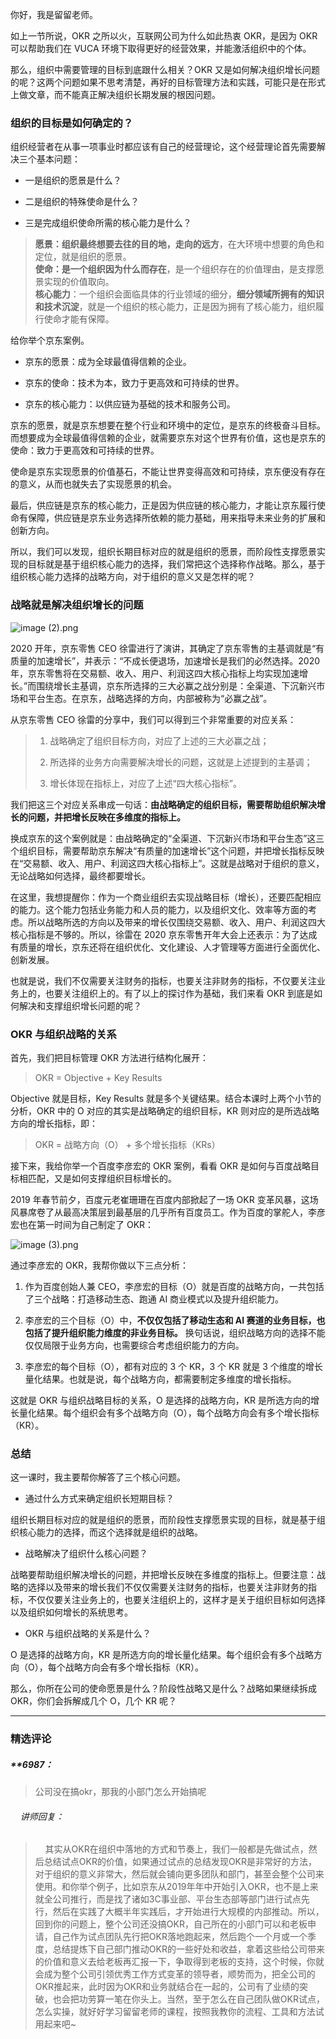 <p data-nodeid="16823" class="">你好，我是留留老师。</p>
<p data-nodeid="16824">如上一节所说，OKR 之所以火，互联网公司为什么如此热衷 OKR，是因为 OKR 可以帮助我们在 VUCA 环境下取得更好的经营效果，并能激活组织中的个体。</p>
<p data-nodeid="16825">那么，组织中需要管理的目标到底跟什么相关？OKR 又是如何解决组织增长问题的呢？这两个问题如果不思考清楚，再好的目标管理方法和实践，可能只是在形式上做文章，而不能真正解决组织长期发展的根因问题。</p>
<h3 data-nodeid="16826">组织的目标是如何确定的？</h3>
<p data-nodeid="16827">组织经营者在从事一项事业时都应该有自己的经营理论，这个经营理论首先需要解决三个基本问题：</p>
<ul data-nodeid="16828">
<li data-nodeid="16829">
<p data-nodeid="16830">一是组织的愿景是什么？</p>
</li>
<li data-nodeid="16831">
<p data-nodeid="16832">二是组织的特殊使命是什么？</p>
</li>
<li data-nodeid="16833">
<p data-nodeid="16834">三是完成组织使命所需的核心能力是什么？</p>
</li>
</ul>
<blockquote data-nodeid="16835">
<p data-nodeid="16836"><strong data-nodeid="16925">愿景：组织最终想要去往的目的地，走向的远方</strong>，在大环境中想要的角色和定位，就是组织的愿景。<br>
<strong data-nodeid="16926">使命：是一个组织因为什么而存在</strong>，是一个组织存在的价值理由，是支撑愿景实现的价值取向。<br>
<strong data-nodeid="16927">核心能力</strong>：一个组织会面临具体的行业领域的细分，<strong data-nodeid="16928">细分领域所拥有的知识和技术沉淀</strong>，就是一个组织的核心能力，正是因为拥有了核心能力，组织履行使命才能有保障。</p>
</blockquote>
<p data-nodeid="16837">给你举个京东案例。</p>
<ul data-nodeid="16838">
<li data-nodeid="16839">
<p data-nodeid="16840">京东的愿景：成为全球最值得信赖的企业。</p>
</li>
<li data-nodeid="16841">
<p data-nodeid="16842">京东的使命：技术为本，致力于更高效和可持续的世界。</p>
</li>
<li data-nodeid="16843">
<p data-nodeid="16844">京东的核心能力：以供应链为基础的技术和服务公司。</p>
</li>
</ul>
<p data-nodeid="16845">京东的愿景，就是京东想要在整个行业和环境中的定位，是京东的终极奋斗目标。而想要成为全球最值得信赖的企业，就需要京东对这个世界有价值，这也是京东的使命：致力于更高效和可持续的世界。</p>
<p data-nodeid="16846">使命是京东实现愿景的价值基石，不能让世界变得高效和可持续，京东便没有存在的意义，从而也就失去了实现愿景的机会。</p>
<p data-nodeid="16847">最后，供应链是京东的核心能力，正是因为供应链的核心能力，才能让京东履行使命有保障，供应链是京东业务选择所依赖的能力基础，用来指导未来业务的扩展和创新方向。</p>
<p data-nodeid="16848">所以，我们可以发现，组织长期目标对应的就是组织的愿景，而阶段性支撑愿景实现的目标就是基于组织核心能力的选择，我们常把这个选择称作战略。那么，基于组织核心能力选择的战略方向，对于组织的意义又是怎样的呢？</p>
<h3 data-nodeid="16849">战略就是解决组织增长的问题</h3>
<p data-nodeid="16850"><img src="https://s0.lgstatic.com/i/image/M00/63/B9/Ciqc1F-WzoSAdrHDAAeqG-e4VVI872.png" alt="image (2).png" data-nodeid="16940"></p>
<p data-nodeid="16851">2020 开年，京东零售 CEO 徐雷进行了演讲，其确定了京东零售的主基调就是“有质量的加速增长”，并表示：“不成长便退场，加速增长是我们的必然选择。2020年，京东零售将在交易额、收入、用户、利润这四大核心指标上均实现加速增长。”而围绕增长主基调，京东所选择的三大必赢之战分别是：全渠道、下沉新兴市场和平台生态。在京东，战略选择的方向，内部被称为“必赢之战”。</p>
<p data-nodeid="16852">从京东零售 CEO 徐雷的分享中，我们可以得到三个非常重要的对应关系：</p>
<blockquote data-nodeid="16853">
<ol data-nodeid="16854">
<li data-nodeid="16855">
<p data-nodeid="16856">战略确定了组织目标方向，对应了上述的三大必赢之战；</p>
</li>
<li data-nodeid="16857">
<p data-nodeid="16858">所选择的业务方向需要解决增长的问题，这就是上述提到的主基调；</p>
</li>
<li data-nodeid="16859">
<p data-nodeid="16860">增长体现在指标上，对应了上述“四大核心指标”。</p>
</li>
</ol>
</blockquote>
<p data-nodeid="16861">我们把这三个对应关系串成一句话：<strong data-nodeid="16950">由战略确定的组织目标，需要帮助组织解决增长的问题，并把增长反映在多维度的指标上。</strong></p>
<p data-nodeid="16862">换成京东的这个案例就是：由战略确定的“全渠道、下沉新兴市场和平台生态”这三个组织目标，需要帮助京东解决“有质量的加速增长”这个问题，并把增长指标反映在“交易额、收入、用户、利润这四大核心指标上”。这就是战略对于组织的意义，无论战略如何选择，最终都要增长。</p>
<p data-nodeid="16863">在这里，我想提醒你：作为一个商业组织去实现战略目标（增长），还要匹配相应的能力。这个能力包括业务能力和人员的能力，以及组织文化、效率等方面的考虑。所以战略所选的方向以及带来的增长仅围绕交易额、收入、用户、利润这四大核心指标是不够的。所以，徐雷在 2020 京东零售开年大会上还表示：为了达成有质量的增长，京东还将在组织优化、文化建设、人才管理等方面进行全面优化、创新发展。</p>
<p data-nodeid="16864">也就是说，我们不仅需要关注财务的指标，也要关注非财务的指标，不仅要关注业务上的，也要关注组织上的。有了以上的探讨作为基础，我们来看 OKR 到底是如何解决和支撑组织增长问题的呢？</p>
<h3 data-nodeid="16865">OKR 与组织战略的关系</h3>
<p data-nodeid="16866">首先，我们把目标管理 OKR 方法进行结构化展开：</p>
<blockquote data-nodeid="16867">
<p data-nodeid="16868">OKR = Objective + Key Results</p>
</blockquote>
<p data-nodeid="16869">Objective 就是目标，Key Results 就是多个关键结果。结合本课时上两个小节的分析，OKR 中的 O 对应的其实是战略确定的组织目标，KR 则对应的是所选战略方向的增长指标，即：</p>
<blockquote data-nodeid="16870">
<p data-nodeid="16871">OKR = 战略方向（O） + 多个增长指标（KRs）</p>
</blockquote>
<p data-nodeid="16872">接下来，我给你举一个百度李彦宏的 OKR 案例，看看 OKR 是如何与百度战略目标相匹配，又是如何支撑组织目标增长的。</p>
<p data-nodeid="16873">2019 年春节前夕，百度元老崔珊珊在百度内部掀起了一场 OKR 变革风暴，这场风暴席卷了从最高决策层到最基层的几乎所有百度员工。作为百度的掌舵人，李彦宏也在第一时间为自己制定了 OKR：</p>
<p data-nodeid="16874"><img src="https://s0.lgstatic.com/i/image/M00/63/B9/Ciqc1F-WzpqABYFAAADDrvAe3PU808.png" alt="image (3).png" data-nodeid="16963"></p>
<p data-nodeid="16875">通过李彦宏的 OKR，我帮你做以下三点分析：</p>
<ol data-nodeid="16876">
<li data-nodeid="16877">
<p data-nodeid="16878">作为百度创始人兼 CEO，李彦宏的目标（O）就是百度的战略方向，一共包括了三个战略：打造移动生态、跑通 AI 商业模式以及提升组织能力。</p>
</li>
<li data-nodeid="16879">
<p data-nodeid="16880">李彦宏的三个目标（O）中，<strong data-nodeid="16971">不仅仅包括了移动生态和 AI 赛道的业务目标，也包括了提升组织能力维度的非业务目标。</strong> 换句话说，组织战略方向的选择不能仅仅局限于业务方向，也需要综合考虑组织能力的方向。</p>
</li>
<li data-nodeid="16881">
<p data-nodeid="16882">李彦宏的每个目标（O），都有对应的 3 个 KR，3 个 KR 就是 3 个维度的增长量化结果。也就是说，每个战略方向，都需要制定多维度的增长指标。</p>
</li>
</ol>
<p data-nodeid="16883">这就是 OKR 与组织战略目标的关系，O 是选择的战略方向，KR 是所选方向的增长量化结果。每个组织会有多个战略方向（O），每个战略方向会有多个增长指标（KR）。</p>
<h3 data-nodeid="16884">总结</h3>
<p data-nodeid="16885">这一课时，我主要帮你解答了三个核心问题。</p>
<ul data-nodeid="16886">
<li data-nodeid="16887">
<p data-nodeid="16888">通过什么方式来确定组织长短期目标？</p>
</li>
</ul>
<p data-nodeid="16889">组织长期目标对应的就是组织的愿景，而阶段性支撑愿景实现的目标，就是基于组织核心能力的选择，而这个选择就是组织的战略。</p>
<ul data-nodeid="16890">
<li data-nodeid="16891">
<p data-nodeid="16892">战略解决了组织什么核心问题？</p>
</li>
</ul>
<p data-nodeid="16893">战略要帮助组织解决增长的问题，并把增长反映在多维度的指标上。但要注意：战略的选择以及带来的增长我们不仅仅需要关注财务的指标，也要关注非财务的指标，不仅仅要关注业务上的，也要关注组织上的，这样才是关于组织目标如何选择以及组织如何增长的系统思考。</p>
<ul data-nodeid="16894">
<li data-nodeid="16895">
<p data-nodeid="16896">OKR 与组织战略的关系是什么？</p>
</li>
</ul>
<p data-nodeid="16897">O 是选择的战略方向，KR 是所选方向的增长量化结果。每个组织会有多个战略方向（O），每个战略方向会有多个增长指标（KR）。</p>
<p data-nodeid="16898" class="te-preview-highlight">那么，你所在公司的使命愿景是什么？阶段性战略又是什么？战略如果继续拆成 OKR，你们会拆解成几个 O，几个 KR 呢？</p>

---

### 精选评论

##### **6987：
> 公司没在搞okr，那我的小部门怎么开始搞呢

 ###### &nbsp;&nbsp;&nbsp; 讲师回复：
> &nbsp;&nbsp;&nbsp; 其实从OKR在组织中落地的方式和节奏上，我们一般都是先做试点，然后总结试点OKR的价值，如果通过试点的总结发现OKR是非常好的方法，对于组织的意义非常大，然后就会铺向更多团队和部门，甚至会整个公司来使用。和你举个例子，比如京东从2019年年中开始引入OKR，也不是上来就全公司推行，而是找了诸如3C事业部、平台生态部等部门进行试点先行，然后在实践了大概半年实践后，才开始进行大规模的内部推动。所以，回到你的问题上，整个公司还没搞OKR，自己所在的小部门可以和老板申请，自己作为试点团队先行把OKR落地跑起来，然后跑个一个月或一个季度，总结提炼下自己部门推动OKR的一些好处和收益，拿着这些给公司带来的价值和意义去给老板再汇报一下，争取得到老板的支持，这个时候，你就会成为整个公司引领优秀工作方式变革的领导者，顺势而为，把全公司的OKR推起来，此时因为OKR和业务就结合在一起的，公司有了业绩的突破，也会把功劳算一笔在你头上。当然，至于怎么在自己团队做OKR试点，怎么实操，就好好学习留留老师的课程，按照我教你的流程、工具和方法试用起来吧~

